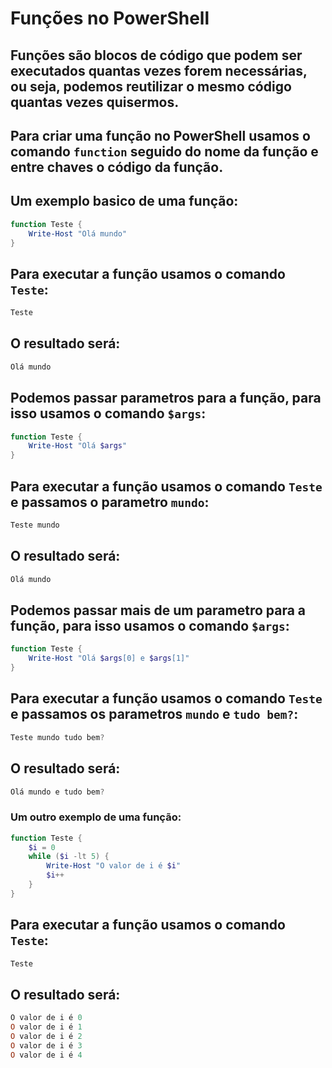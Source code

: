 # Funções no PowerShell

## Funções são blocos de código que podem ser executados quantas vezes forem necessárias, ou seja, podemos reutilizar o mesmo código quantas vezes quisermos.

## Para criar uma função no PowerShell usamos o comando `function` seguido do nome da função e entre chaves o código da função.

## Um exemplo basico de uma função:

```powershell
function Teste {
    Write-Host "Olá mundo"
}
```

## Para executar a função usamos o comando `Teste`:

```powershell
Teste
```

## O resultado será:

```powershell
Olá mundo
```

## Podemos passar parametros para a função, para isso usamos o comando `$args`:

```powershell
function Teste {
    Write-Host "Olá $args"
}
```

## Para executar a função usamos o comando `Teste` e passamos o parametro `mundo`:

```powershell
Teste mundo
```

## O resultado será:

```powershell
Olá mundo
```

## Podemos passar mais de um parametro para a função, para isso usamos o comando `$args`:

```powershell
function Teste {
    Write-Host "Olá $args[0] e $args[1]"
}
```

## Para executar a função usamos o comando `Teste` e passamos os parametros `mundo` e `tudo bem?`:

```powershell
Teste mundo tudo bem?
```

## O resultado será:

```powershell
Olá mundo e tudo bem?
```

### Um outro exemplo de uma função:

```powershell
function Teste {
    $i = 0
    while ($i -lt 5) {
        Write-Host "O valor de i é $i"
        $i++
    }
}
```

## Para executar a função usamos o comando `Teste`:

```powershell   
Teste
```

## O resultado será:

```powershell
O valor de i é 0
O valor de i é 1
O valor de i é 2
O valor de i é 3
O valor de i é 4
```
